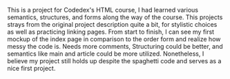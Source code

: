 This is a project for Codedex's HTML course, I had learned various semantics, structures, and forms along the way of the course. 
This projects strays from the original project description quite a bit, for stylistic choices as well as practicing linking pages. 
From start to finish, I can see my first mockup of the index page in comparison to the order form and realize how messy the code is. 
Needs more comments, Structuring could be better, and semantics like main and article could be more utilized. 
Nonetheless, I believe my project still holds up despite the spaghetti code and serves as a nice first project. 
